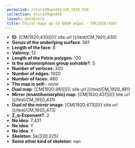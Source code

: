 ```yaml
--- 
 permalink: /chiralMaps6kE/CM_1920_430 
 collection: chiralMaps6kE
 layout: dataEntry
 title: Chiral maps up to 6000 edges - CM[1920;430]
---
```


- **ID**: [CM[1920;430]]({{ site.url }}/test/CM_1920_430)
- **Genus of the underlying surface**: 561
- **Length of the face**: 8
- **Valency**: 12
- **Length of the Petrie polygon**: 120
- **Is the automorphism group solvable?**: S
- **Number of vertices**: 320
- **Number of edges**: 1920
- **Number of faces**: 480
- **The map is self-**: none
- **Dual map**: [CM[1920;481]]({{ site.url }}/test/CM_1920_481)
- **Mirror (enantihomorphic) map**: [CM[1920;431]]({{ site.url }}/test/CM_1920_431)
- **Dual of the mirror image**: [CM[1920;473]]({{ site.url }}/test/CM_1920_473)
- **Z_q-Exponent?**: 2
- **No idea**:  7:431
- **No idea**: Y
- **No idea**: Y
- **Skeleton**: Sk(320;225)
- **Some other kind of skeleton**: nan
